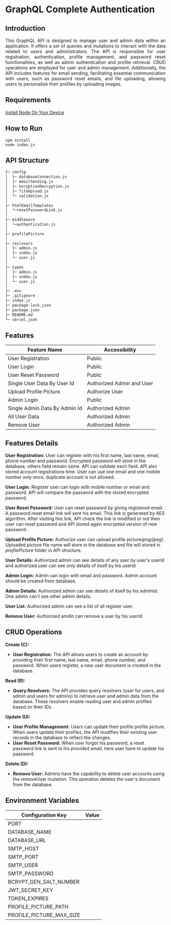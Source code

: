 # GraphQL Complete Authentication

## Introduction

<p align="justify">This GraphQL API is designed to manage user and admin data within an application. It offers a set of queries and mutations to interact with the data related to users and administrators. The API is responsible for user registration, authentication, profile management, and password reset functionalities, as well as admin authentication and profile retrieval. CRUD operations are employed for user and admin management. Additionally, the API includes features for email sending, facilitating essential communication with users, such as password reset emails, and file uploading, allowing users to personalize their profiles by uploading images.</p>

## Requirements

[Install Node On Your Device](https://nodejs.org/)

## How to Run

```
npm install
node index.js
```

## API Structure

```bash
├─ config
│  ├─ databaseConnection.js
│  ├─ emailSending.js
│  ├─ enryptionDecryption.js
│  ├─ fileUpload.js
│  └─ validation.js
│
├─ htmlEmailTemplates
│  └─resetPasswordLink.js
│
├─ middleware
│  └─authentication.js
│
├─ profilePicture
│
├─ reslovers
│  ├─ admin.js
│  ├─ index.js
│  └─ user.js
│
├─ types
│  ├─ admin.js
│  ├─ index.js
│  └─ user.js
│
├─ .env
├─ .gitignore
├─ index.js
├─ package-lock.json
├─ package.json
├─ README.md
└─ vercel.json
```

## Features

| Feature Name                   | Accessibility        |
| ------------------------------ | -------------------- |
| User Registration              | Public               |
| User Login                     | Public               |
| User Reset Password            | Public               |
| Single User Data By User Id    | Authorized Admin and User |
| Upload Profile Picture         | Authorize User        |
| Admin Login                    | Public               |
| Single Admin Data By Admin Id  | Authorized Admin     |
| All User Data                  | Authorized Admin     |
| Remove User                    | Authorized Admin     |

## Features Details

**User Registration:** User can register with his first name, last name, email, phone number and password. Encrypted password will store in the database, others field remain same. API can validate each field. API also stored account registrations time. User can use one email and one mobile number only once, duplicate account is not allowed.

**User Login:** Register user can login with mobile number or email and password. API will compare the password with the stored encrypted password.

**User Reset Password:** User can reset password by giving registered email. A password reset email link will sent his email. This link is generated by AES algorithm. After visiting this link, API check the link is modified or not then user can reset password and API stored again encrypted version of new password.

**Upload Profile Picture:** Authorize user can upload profile picture(*png/jpeg*). Uploaded picture file name will store in the database and file will stored in *profilePicture* folder in API structure.

**User Details:** Authorized admin can see details of any user by user's userId and authorized user can see only details of itself by his userId

**Admin Login:** Admin can login with email and password. Admin account should be created from database.

**Admin Details:** Authorized admin can see details of itself by his adminId. One admin can't see other admin details.

**User List:** Authorized admin can see a list of all register user.

**Remove User:** Authorized amdin can remove a user by his userId

## CRUD Operations

**Create (C):**

- **User Registration:** The API allows users to create an account by providing their first name, last name, email, phone number, and password. When users register, a new user document is created in the database.

**Read (R):**

- **Query Resolvers:** The API provides query resolvers (user for users, and admin and users for admins) to retrieve user and admin data from the database. These resolvers enable reading user and admin profiles based on their IDs.

**Update (U):**

- **User Profile Management:** Users can update their profile profile picture. When users update their profiles, the API modifies their existing user records in the database to reflect the changes.
- **User Reset Password:** When user forgot his password, a reset password link is sent to his provided email, here user have to update his password.

**Delete (D):**

- **Remove User:** Admins have the capability to delete user accounts using the removeUser mutation. This operation deletes the user's document from the database.

## Environment Variables

| Configuration Key         | Value                |
| ------------------------- |----------------------|
| PORT                      |                      |
| DATABASE_NAME             |                      |
| DATABASE_URL              |                      |
| SMTP_HOST                 |                      |
| SMTP_PORT                 |                      |
| SMTP_USER                 |                      |
| SMTP_PASSWORD             |                      |
| BCRYPT_GEN_SALT_NUMBER    |                      |
| JWT_SECRET_KEY            |                      |
| TOKEN_EXPIRES             |                      |
| PROFILE_PICTURE_PATH      |                      |
| PROFILE_PICTURE_MAX_SIZE  |                      |


